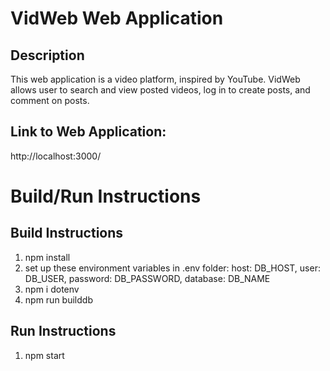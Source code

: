  # VidWeb Web Application

## Description

This web application is a video platform, inspired by YouTube. VidWeb allows user to search and view posted videos, log in to create posts, and comment on posts.

## Link to Web Application: 
http://localhost:3000/

# Build/Run Instructions

## Build Instructions
1. npm install 
2. set up these environment variables in .env folder:
    host: DB_HOST,
    user: DB_USER,
    password: DB_PASSWORD,
    database: DB_NAME
3. npm i dotenv
4. npm run builddb

## Run Instructions
1. npm start
